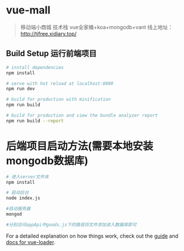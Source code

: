 # vue-mall

> 移动端小商城
技术栈 vue全家桶+koa+mongodb+vant
线上地址：http://tjfree.xidiary.top/
## Build Setup 运行前端项目

``` bash
# install dependencies
npm install

# serve with hot reload at localhost:8080
npm run dev

# build for production with minification
npm run build

# build for production and view the bundle analyzer report
npm run build --report
```
# 后端项目启动方法(需要本地安装mongodb数据库)

``` bash
# 进入server文件夹
npm install

# 启动后台
node index.js

#启动服务器
mongod

#分别访问appApi中goods.js下的路径将文件添加进入数据库即可

```

For a detailed explanation on how things work, check out the [guide](http://vuejs-templates.github.io/webpack/) and [docs for vue-loader](http://vuejs.github.io/vue-loader).
